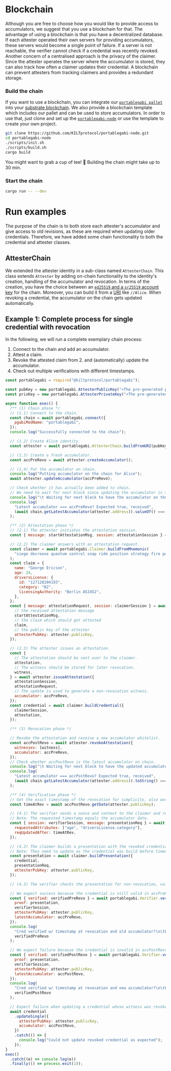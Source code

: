 # Blockchain

Although you are free to choose how you would like to provide access to accumulators, we suggest that you use a blockchain for that.
The advantage of using a blockchain is that you have a decentralized database.
If each attester operated their own servers for providing accumulators, these servers would become a single point of failure.
If a server is not reachable, the verifier cannot check if a credential was recently revoked.
Another concern of a centralised approach is the privacy of the claimer.
Since the attester operates the server where the accumulator is stored, they can also track how often a claimer updates their credential.
A blockchain can prevent attesters from tracking claimers and provides a redundant storage.

### Build the chain

If you want to use a blockchain, you can integrate our [`portablegabi pallet`](https://github.com/KILTprotocol/portablegabi-pallet) into your [substrate blockchain](https://www.parity.io/substrate/).
We also provide a blockchain template which includes our pallet and can be used to store accumulators.
In order to use that, just clone and set up the [`portablegabi-node`](https://github.com/KILTprotocol/portablegabi-node) or use the template to create your own project.

```bash
git clone https://github.com/KILTprotocol/portablegabi-node.git
cd portablegabi-node
./scripts/init.sh
./scripts/build.sh
cargo build
```

You might want to grab a cup of tee! 🍵
Building the chain might take up to 30 min.

### Start the chain

```bash
cargo run -- --dev
```

# Run examples

The purpose of the chain is to both store each attester's accumulator and give access to old revisions, as these are required when updating older credentials.
Therefore, we have added some chain functionality to both the credential and attester classes.

## AttesterChain

We extended the attester identity in a sub-class named `AttesterChain`.
This class extends `Attester` by adding on-chain functionality to the identity's creation, handling of the accumulator and revocation.
In terms of the creation, you have the choice between an [`ed25519` and a `sr25519` account key](https://wiki.polkadot.network/docs/en/learn-keys) for the chain.
Moreover, you can build it from a [URI](https://polkadot.js.org/ui/start/keyring.derivation.html) like `//Alice`.
When revoking a credential, the accumulator on the chain gets updated automatically.

## Example 1: Complete process for single credential with revocation

In the following, we will run a complete exemplary chain process:

1. Connect to the chain and add an accumulator.
2. Attest a claim.
3. Revoke the attested claim from 2. and (automatically) update the accumulator.
4. Check out multiple verifications with different timestamps.

```js
const portablegabi = require("@kiltprotocol/portablegabi");

const pubKey = new portablegabi.AttesterPublicKey("<The pre-generated public key of the attester>");
const privKey = new portablegabi.AttesterPrivateKey("<The pre-generated private key of the attester>");

async function exec() {
  /** (1) Chain phase */
  // (1.1) Connect to the chain.
  const chain = await portablegabi.connect({
    pgabiModName: "portablegabi",
  });
  console.log("Successfully connected to the chain");

  // (1.2) Create Alice identity.
  const attester = await portablegabi.AttesterChain.buildFromURI(pubKey, privKey, "//Alice", "ed25519");

  // (1.3) Create a fresh accumulator.
  const accPreRevo = await attester.createAccumulator();

  // (1.4) Put the accumulator on chain.
  console.log("Putting accumulator on the chain for Alice");
  await attester.updateAccumulator(accPreRevo);

  // Check whether it has actually been added to chain.
  // We need to wait for next block since updating the accumulator is a transaction.
  console.log("\t Waiting for next block to have the accumulator on the chain");
  console.log(
    "Latest accumulator === accPreRevo? Expected true, received",
    (await chain.getLatestAccumulator(attester.address)).valueOf() === accPreRevo.toString()
  );

  /** (2) Attestation phase */
  // (2.1) The attester initiates the attestation session.
  const { message: startAttestationMsg, session: attestationSession } = await attester.startAttestation();

  // (2.2) The claimer answers with an attestation request.
  const claimer = await portablegabi.Claimer.buildFromMnemonic(
    "siege decrease quantum control snap ride position strategy fire point airport include"
  );
  const claim = {
    name: "George Ericson",
    age: 24,
    driversLicense: {
      id: "127128204193",
      category: "B2",
      licensingAuthority: "Berlin A52452",
    },
  };
  const { message: attestationRequest, session: claimerSession } = await claimer.requestAttestation({
    // the received attestation message
    startAttestationMsg,
    // the claim which should get attested
    claim,
    // the public key of the attester
    attesterPubKey: attester.publicKey,
  });

  // (2.3) The attester issues an attestation.
  const {
    // The attestation should be sent over to the claimer.
    attestation,
    // The witness should be stored for later revocation.
    witness,
  } = await attester.issueAttestation({
    attestationSession,
    attestationRequest,
    // The update is used to generate a non-revocation witness.
    accumulator: accPreRevo,
  });
  const credential = await claimer.buildCredential({
    claimerSession,
    attestation,
  });

  /** (3) Revocation phase */

  // Revoke the attestation and receive a new accumulator whitelist.
  const accPostRevo = await attester.revokeAttestation({
    witnesses: [witness],
    accumulator: accPreRevo,
  });
  // Check whether accPostRevo is the latest accumulator on chain.
  console.log("\t Waiting for next block to have the updated accumulator on the chain");
  console.log(
    "Latest accumulator === accPostRevo? Expected true, received",
    (await chain.getLatestAccumulator(attester.address)).toString() === accPostRevo.toString()
  );

  /** (4) Verification phase */
  // Get the exact timestamp of the revocation for simplicity, also works for dates after accumulator date.
  const timeAtRev = await accPostRevo.getDate(attester.publicKey);

  // (4.1) The verifier sends a nonce and context to the claimer and requests disclosed attributes.
  // Note: The requested timestamp equals the accumulator date.
  const { session: verifierSession, message: presentationReq } = await portablegabi.Verifier.requestPresentation({
    requestedAttributes: ["age", "driversLicense.category"],
    reqUpdatedAfter: timeAtRev,
  });

  // (4.2) The claimer builds a presentation with the revoked credential.
  // Note: They need to update as the credential was build before timeAtRev.
  const presentation = await claimer.buildPresentation({
    credential,
    presentationReq,
    attesterPubKey: attester.publicKey,
  });

  // (4.3) The verifier checks the presentation for non-revocation, valid data and matching attester's public key.

  // We expect success because the credential is still valid in accPreRevo.
  const { verified: verifiedPreRevo } = await portablegabi.Verifier.verifyPresentation({
    proof: presentation,
    verifierSession,
    attesterPubKey: attester.publicKey,
    latestAccumulator: accPreRevo,
  });
  console.log(
    "Cred verified w/ timestamp at revocation and old accumulator?\n\tExpected true, received",
    verifiedPreRevo
  );

  // We expect failure because the credential is invalid in accPostRevo.
  const { verified: verifiedPostRevo } = await portablegabi.Verifier.verifyPresentation({
    proof: presentation,
    verifierSession,
    attesterPubKey: attester.publicKey,
    latestAccumulator: accPostRevo,
  });
  console.log(
    "Cred verified w/ timestamp at revocation and new accumulator?\n\tExpected false, received",
    verifiedPostRevo
  );

  // Expect failure when updating a credential whose witness was revoked in any of the used accumulators.
  await credential
    .updateSingle({
      attesterPubKey: attester.publicKey,
      accumulator: accPostRevo,
    })
    .catch(() => {
      console.log("Could not update revoked credential as expected");
    });
}
exec()
  .catch((e) => console.log(e))
  .finally(() => process.exit(1));
```
